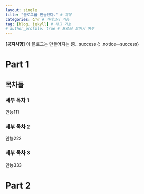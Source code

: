 ```yaml
---
layout: single
title: "블로그를 만들었다." # 제목
categories: 잡담 # 카테고리 기능
tag: [blog, jekyll] # 태그 기능
# author_profile: true # 프로필 보이기 여부
---
```


**[공지사항]** 이 블로그는 만들어지는 중.. success
{: .notice--success}  

# Part 1

## 목차들

### 세부 목차 1

안뇽111

### 세부 목차 2

안뇽222

### 세부 목차 3

안뇽333

# Part 2
